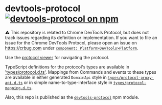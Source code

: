 # devtools-protocol [![devtools-protocol on npm](https://img.shields.io/npm/v/devtools-protocol)](https://www.npmjs.com/package/devtools-protocol)

:warning:
This repository is related to Chrome DevTools Protocol, but does not track issues regarding its definition or implementation.
If you want to file an issue for the Chrome DevTools Protocol, please open an issue on https://crbug.com under [`component: Platform>DevTools>Platform`](https://bugs.chromium.org/p/chromium/issues/entry?components=Platform%3EDevTools%3EPlatform).

Use the [protocol viewer](https://chromedevtools.github.io/devtools-protocol/) for navigating the protocol.

TypeScript definitions for the protocol's types are available in ['types/protocol.d.ts'](https://github.com/ChromeDevTools/devtools-protocol/tree/master/types). Mappings from Commands and events to these types are available in either generated `DomainApi` style in [`types/protocol-proxy-api.d.ts`](https://github.com/ChromeDevTools/devtools-protocol/blob/master/types/protocol-proxy-api.d.ts) or in simple name-to-type-interface style in [`types/protocol-mapping.d.ts`](https://github.com/ChromeDevTools/devtools-protocol/blob/master/types/protocol-mapping.d.ts).

Also, this repo is published as the [`devtools-protocol`](https://www.npmjs.com/package/devtools-protocol) npm module.
